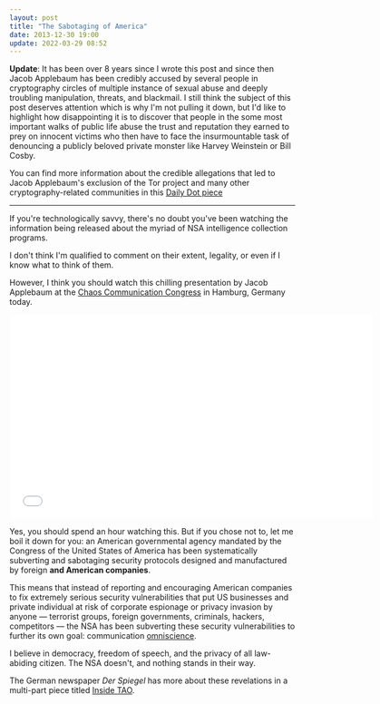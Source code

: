 ```yaml
---
layout: post
title: "The Sabotaging of America"
date: 2013-12-30 19:00
update: 2022-03-29 08:52
---
```

**Update**: It has been over 8 years since I wrote this post and since then Jacob Applebaum has been credibly accused by several people in cryptography circles 
of multiple instance of sexual abuse and deeply troubling manipulation, threats, and blackmail. I still think the subject of this post 
deserves attention which is why I'm not pulling it down, but I'd like to highlight how disappointing it is to discover that people in the some most 
important walks of public life abuse the trust and reputation they earned to prey on innocent victims who then have to face the insurmountable task of 
denouncing a publicly beloved private monster like Harvey Weinstein or Bill Cosby. 

You can find more information about the credible allegations that led to Jacob Applebaum's exclusion of the Tor project and many other cryptography-related 
communities in this [Daily Dot piece][dot]

[dot]: https://www.dailydot.com/debug/tor-project-jacob-appelbaum-sexual-assault-rape-investigation/ 

---

If you're technologically savvy, there's no doubt you've been watching the information being released about the myriad of NSA intelligence collection programs.

I don't think I'm qualified to comment on their extent, legality, or even if I know what to think of them.

However, I think you should watch this chilling presentation by Jacob Applebaum at the [Chaos Communication Congress](http://en.wikipedia.org/wiki/Chaos_Communication_Congress) in Hamburg, Germany today.

<iframe width="640" height="360" src="//www.youtube-nocookie.com/embed/b0w36GAyZIA?rel=0" frameborder="0" allowfullscreen></iframe>

Yes, you should spend an hour watching this. But if you chose not to, let me boil it down for you: an American governmental agency mandated by the Congress of the United States of America has been systematically subverting and sabotaging security protocols designed and manufactured by foreign **and American companies**.

This means that instead of reporting and encouraging American companies to fix extremely serious security vulnerabilities that put US businesses and private individual at risk of corporate espionage or privacy invasion by anyone — terrorist groups, foreign governments, criminals, hackers, competitors — the NSA has been subverting these security vulnerabilities to further its own goal: communication [omniscience](http://en.wikipedia.org/wiki/Omniscience).

I believe in democracy, freedom of speech, and the privacy of all law-abiding citizen. The NSA doesn't, and nothing stands in their way.

The German newspaper *Der Spiegel* has more about these revelations in a multi-part piece titled [Inside TAO](http://www.spiegel.de/international/world/the-nsa-uses-powerful-toolbox-in-effort-to-spy-on-global-networks-a-940969-3.html).
